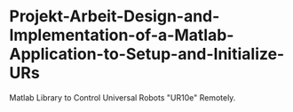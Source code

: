# Projekt-Arbeit-Design-and-Implementation-of-a-Matlab-Application-to-Setup-and-Initialize-URs
Matlab Library to Control Universal Robots "UR10e" Remotely.
